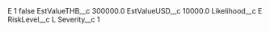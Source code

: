 <?xml version="1.0" encoding="UTF-8"?>
<CustomMetadata xmlns="http://soap.sforce.com/2006/04/metadata" xmlns:xsi="http://www.w3.org/2001/XMLSchema-instance" xmlns:xsd="http://www.w3.org/2001/XMLSchema">
    <label>E 1</label>
    <protected>false</protected>
    <values>
        <field>EstValueTHB__c</field>
        <value xsi:type="xsd:double">300000.0</value>
    </values>
    <values>
        <field>EstValueUSD__c</field>
        <value xsi:type="xsd:double">10000.0</value>
    </values>
    <values>
        <field>Likelihood__c</field>
        <value xsi:type="xsd:string">E</value>
    </values>
    <values>
        <field>RiskLevel__c</field>
        <value xsi:type="xsd:string">L</value>
    </values>
    <values>
        <field>Severity__c</field>
        <value xsi:type="xsd:string">1</value>
    </values>
</CustomMetadata>
